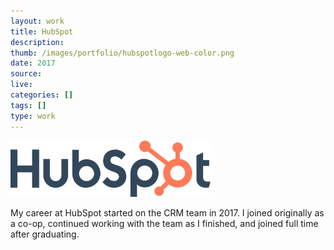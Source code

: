 ```yaml
---
layout: work
title: HubSpot
description:
thumb: /images/portfolio/hubspotlogo-web-color.png
date: 2017
source:
live:
categories: []
tags: []
type: work
---
```


<img src="/images/portfolio/hubspotlogo-web-color.svg" style="width: 320px; max-width: 100%;"/>

My career at HubSpot started on the CRM team in 2017. I joined originally as a co-op, continued working with the team as I finished, and joined full time after graduating.